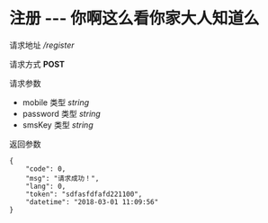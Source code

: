 # 注册  --- 你啊这么看你家大人知道么

请求地址 */register*

请求方式 **POST**

请求参数
- mobile 类型 *string*
- password 类型 *string*
- smsKey   类型 *string*

返回参数
```
{
	"code": 0,
	"msg": "请求成功！",
	"lang": 0,
	"token": "sdfasfdfafd221100",
	"datetime": "2018-03-01 11:09:56"
}
```
